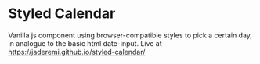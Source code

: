 # Styled Calendar
Vanilla js component using browser-compatible styles to pick a certain day, in analogue to the basic html date-input.
Live at https://jaderemi.github.io/styled-calendar/
